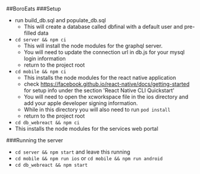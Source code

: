 ##BoroEats
###Setup

 - run build_db.sql and populate_db.sql
   - This will create a database called dbfinal with a default user and pre-filled data
 - `cd server && npm ci`
   - This will install the node modules for the graphql server.
   - You will need to update the connection url in db.js for your mysql login information
   - return to the project root
 - `cd mobile && npm ci`
   - This installs the node modules for the react native application
   - check https://facebook.github.io/react-native/docs/getting-started for setup info under the section 'React Native CLI Quickstart'
   - You will need to open the xcworkspace file in the ios directory and add your apple developer signing information.
   - While in this directory you will also need to run `pod install`
   - return to the project root
 - `cd db_webreact && npm ci`
  - This installs the node modules for the services web portal

###Running the server

 - `cd server && npm start` and leave this running
 - `cd mobile && npm run ios` or `cd mobile && npm run android`
 - `cd db_webreact && npm start`
